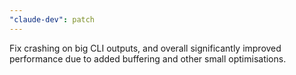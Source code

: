 ```yaml
---
"claude-dev": patch
---
```


Fix crashing on big CLI outputs, and overall significantly improved performance due to added buffering and other small optimisations.
